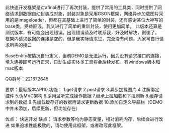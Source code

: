 此快速开发框架是对afinal进行了再次封装，提供了常用的工具类，同时提供了网络请求到数据自动封装成对象，封装对象是采用GSON框架，网络异步加载图片采用的是imageloader，但都在其基础上进行了简单的封装，还有感谢某位大神写的base类，受益匪浅，我又进行了简单的重新封装，使用更加简单。
此版本还算是测试版本，有可能会出现错误。出现错误请及时联系我，好及时解决，谢谢了。
框架内请求数据的连接是空的，但是我实际请求过，完全没有问题，大家可自行请求所需的接口

BaseEntity按情况自行定义，当前DEMO是无法运行，因为没有请求接口的连接，填入连接即可运行正常，自动生成实体类工具将会后续发布，有windows版本和mac版本

QQ群号：221672645

要求：最低版本API10
功能：
1.get请求
2.post请求
3.异步加载图片
4.注解绑定控件
5.伪MVC架构
6.采用监听完成操作数据
7.继承上拉加载和下拉刷新
8.缓存请求到的数据
9.先加载缓存好的数据再请求更新数据
10.添加自定义导航栏（DEMO中并未添加，后续更新，但功能存在）

优点：
快速开发
缺点：
请求参数等均为静态变量，相对消耗内存，后续会进行改进
如果追求性能极致的，请勿使用此框架，或者改写此框架。
